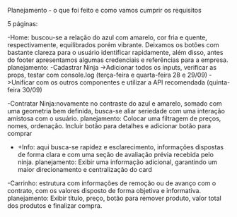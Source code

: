 Planejamento - o que foi feito e como vamos cumprir os requisitos


5 páginas:

-Home: buscou-se a relação do azul com amarelo, cor fria e quente, respectivamente, equilibrados porém vibrante. Deixamos os botões com bastante clareza para o 
usuário identificar rapidamente, além disso, antes do footer apresentamos algumas credenciais e referências para a empresa.
   planejamento:
  -Cadastrar Ninja
  ->Adicionar todos os inputs, verificar as props, testar com console.log   (terça-feira e quarta-feira 28 e 29/09)
  ->Unificar com os outros componentes e utilizar a API recomendada (quinta-feira 30/09)

-Contratar Ninja:novamente no contraste do azul e amarelo, somado com uma geometria bem definida, busca-se aliar seriedade com uma interação amistosa com o usuário.
  planejamento:
  Colocar uma filtragem de preços, nomes, ordenação. Incluir botão para detalhes e adicionar botão para comprar

- +Info: aqui busca-se rapidez e esclarecimento, informações dispostas de forma clara e com uma seção de avaliação prévia recebida pelo ninja.
  planejamento:
  Exibir uma informação adicional, garantindo um maior direcionamento e centralização do card

-Carrinho: estrutura com informações de remoção ou de avanço com o contrato, com os valores disposto de forma objetiva e informativa.
  planejamento:
	Exibir título, preço, botão para remover produto, valor total dos produtos e finalizar compra.
